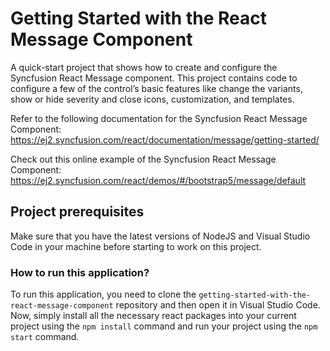 # Getting Started with the React Message Component

A quick-start project that shows how to create and configure the Syncfusion React Message component. This project contains code to configure a few of the control’s basic features like change the variants, show or hide severity and close icons, customization, and templates.

Refer to the following documentation for the Syncfusion React Message Component: 
https://ej2.syncfusion.com/react/documentation/message/getting-started/

Check out this online example of the Syncfusion React Message Component: 
https://ej2.syncfusion.com/react/demos/#/bootstrap5/message/default

## Project prerequisites

Make sure that you have the latest versions of NodeJS and Visual Studio Code in your machine before starting to work on this project.

### How to run this application?

To run this application, you need to clone the `getting-started-with-the-react-message-component` repository and then open it in Visual Studio Code. Now, simply install all the necessary react packages into your current project using the `npm install` command and run your project using the `npm start` command.